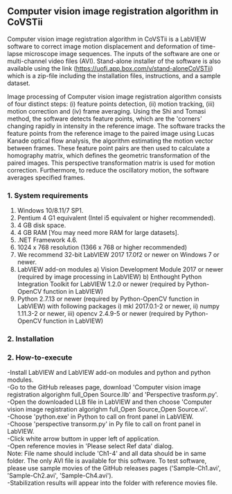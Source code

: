## Computer vision image registration algorithm in CoVSTii
Computer vision image registration algorithm in CoVSTii is a LabVIEW software to correct image motion displacement and deformation of time-lapse microscope image sequences. The inputs of the software are one or multi-channel video files (AVI). Stand-alone installer of the software is also available using the link (https://uofi.app.box.com/v/stand-aloneCoVSTii) which is a zip-file including the installation files, instructions, and a sample dataset.

Image processing of Computer vision image registration algorithm consists of four distinct steps: (i) feature points detection, (ii) motion tracking, (iii) motion correction and (iv) frame averaging.
Using the Shi and Tomasi method, the software detects feature points, which are the 'corners' changing rapidly in intensity in the reference image. The software tracks the feature points from the reference image to the paired image using Lucas Kanade optical flow analysis, the algorithm estimating the motion vector between frames. These feature point pairs are then used to calculate a homography matrix, which defines the geometric transformation of the paired images. This perspective transformation matrix is used for motion correction. Furthermore, to reduce the oscillatory motion, the software averages specified frames.

### 1. System requirements
1)	Windows 10/8.11/7 SP1.
2)	Pentium 4 G1 equivalent (Intel i5 equivalent or higher recommended).
3)	4 GB disk space.
4)	4 GB RAM [You may need more RAM for large datasets].
5)	.NET Framework 4.6.
6)	1024 x 768 resolution (1366 x 768 or higher recommended)
7)	We recommend 32-bit LabVIEW 2017 17.0f2 or newer on Windows 7 or newer.
8)	LabVIEW add-on modules
a)	Vision Development Module 2017 or newer (required by image processing in LabVIEW) 
b)	Enthought Python Integration Toolkit for LabVIEW 1.2.0 or newer (required by Python-OpenCV function in LabVIEW) 
9)	Python 2.7.13 or newer (required by Python-OpenCV function in LabVIEW) with following packages
    i)	mkl 2017.0.1-2 or newer, 
    ii)	numpy 1.11.3-2 or newer, 
    iii)	opencv 2.4.9-5 or newer (required by Python-OpenCV function in LabVIEW)

### 2. Installation
### 2. How-to-execute
-Install LabVIEW and LabVIEW add-on modules and python and python modules.  
-Go to the GitHub releases page, download 'Computer vision image registration algorighm full_Open Source.llb' and 'Perspective trasform.py'.  
-Open the downloaded LLB file in LabVIEW and then choose 'Computer vision image registration algorighm full_Open Source_Open Source.vi'.  
-Choose 'python.exe' in Python to call on front panel in LabVIEW.  
-Choose 'perspective transorm.py' in Py file to call on front panel in LabVIEW.  
-Click white arrow buttom in upper left of application.  
-Open reference movies in 'Please select Ref data' dialog.  
Note: File name should include 'Ch1-4' and all data should be in same folder. The only AVI file is available for this software. To test software, please use sample movies of the GitHub releases pages ('Sample-Ch1.avi', 'Sample-Ch2.avi', 'Sample-Ch4.avi').  
-Stabilization results will appear into the folder with reference movies file.   

